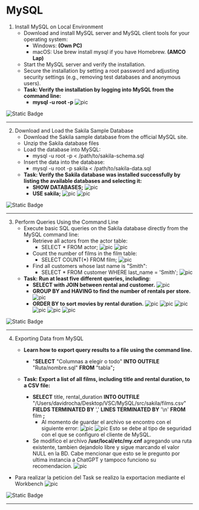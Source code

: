 # MySQL
1. Install MySQL on Local Environment 
    * Download and install MySQL server and MySQL client tools for your operating system:
      + Windows: __(Own PC)__
      + macOS: Use brew install mysql if you have Homebrew. __(AMCO Lap)__  
    * Start the MySQL server and verify the installation.
    * Secure the installation by setting a root password and adjusting security settings (e.g., removing test databases and anonymous users).
    * __Task: Verify the installation by logging into MySQL from the command line:__
      - __mysql -u root -p__
    ![pic](src/img/1.png)
  


![Static Badge](https://img.shields.io/badge/DONE-darkgreen?style=for-the-badge&label=Task%3A%20&labelColor=black)

---

2. Download and Load the Sakila Sample Database
    * Download the Sakila sample database from the official MySQL site.
    * Unzip the Sakila database files
    * Load the database into MySQL: 
      + mysql -u root -p < /path/to/sakila-schema.sql
    * Insert the data into the database:
      + mysql -u root -p sakila < /path/to/sakila-data.sql
    * __Task: Verify the Sakila database was installed successfully by listing the available databases and selecting it:__
      - __SHOW DATABASES;__
      ![pic](src/img/2-1.png)
      - __USE sakila;__ 
      ![pic](src/img/2-2.png)
      ![pic](src/img/2-3.png)

![Static Badge](https://img.shields.io/badge/DONE-darkgreen?style=for-the-badge&label=Task%3A%20&labelColor=black)

---

3. Perform Queries Using the Command Line
    * Execute basic SQL queries on the Sakila database directly from the MySQL command line:
      + Retrieve all actors from the actor table:
        - SELECT * FROM actor;
        ![pic](src/img/3-1.png)
        ![pic](src/img/3-1-2.png)
      + Count the number of films in the film table:
        - SELECT COUNT(*) FROM film;
        ![pic](src/img/3-2.png)
      + Find all customers whose last name is "Smith":
        - SELECT * FROM customer WHERE last_name = 'Smith';
        ![pic](src/img/3-3.png)
    * __Task: Run at least five different queries, including:__
      + __SELECT with JOIN between rental and customer.__
      ![pic](src/img/3-4.png)
      + __GROUP BY and HAVING to find the number of rentals per store.__
      ![pic](src/img/3-5.png)
      + __ORDER BY to sort movies by rental duration.__
      ![pic](src/img/3-6.png)
      ![pic](src/img/3-6-2.png)
      ![pic](src/img/3-6-3.png)
      ![pic](src/img/3-6-4.png)
      ![pic](src/img/3-6-5.png)
      ![pic](src/img/3-6-6.png)

![Static Badge](https://img.shields.io/badge/DONE-darkgreen?style=for-the-badge&label=Task%3A%20&labelColor=black)

---

4. Exporting Data from MySQL
    * __Learn how to export query results to a file using the command line.__
      + "__SELECT__ "Columnas a elegir o todo" __INTO OUTFILE__ "Ruta/nombre.sql" __FROM__ "tabla"__;__ 
      
    * __Task: Export a list of all films, including title and rental duration, to a CSV file:__
      + __SELECT__ title, rental_duration __INTO OUTFILE__ "/Users/davidrocha/Desktop/VSC/MySQL/src/sakila/films.csv" __FIELDS TERMINATED BY__ ',' __LINES TERMINATED BY__ '\n' __FROM__ film __;__
        - Al momento de guardar el archivo se encontro con el siguiente error:
        ![pic](src/img/4-e.png)
        ![pic](src/img/4-e-2.png)
        Esto se debe al tipo de seguridad con el que se configuro el cliente de MySQL.
      - Se modifico el archivo __/usr/local/etc/my.cnf__ agregando una ruta existente, tambien dejandolo libre y sigue marcando el valor NULL en la BD. Cabe mencionar que esto se le pregunto por ultima instancia a ChatGPT y tampoco funciono su recomendacion.
      ![pic](src/img/4-e-3.png)

  * Para realizar la peticion del Task se realizo la exportacion mediante el Workbench
  ![pic](src/img/4-1.png)

![Static Badge](https://img.shields.io/badge/DONE-yellow?style=for-the-badge&label=Task%3A%20&labelColor=black)      

---

      










      